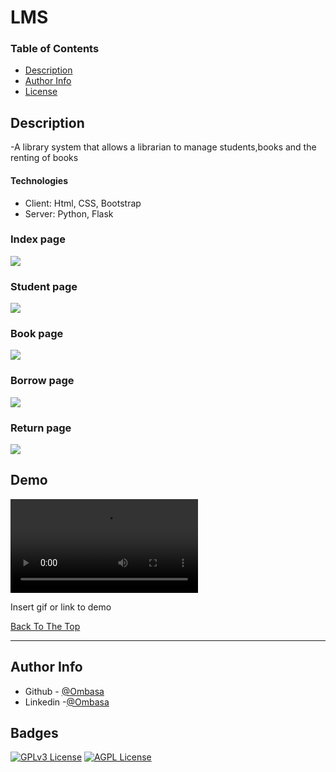 # LMS

### Table of Contents
- [Description](#description)
- [Author Info](#author-info)
- [License](#Badges)

## Description

-A library system that allows a librarian to manage students,books and the renting of books


#### Technologies

- Client: Html, CSS, Bootstrap
- Server: Python, Flask

### Index page
![](images/filenameindex.png)

### Student page
![](images/filenamestudent.png)

### Book page
![](images/filenamebook.png)

### Borrow page
![](images/filenameborrow.png)

### Return page
![](images/filenamereturn.png)


## Demo

![](images/filenamevid.mp4)

Insert gif or link to demo

[Back To The Top](#LMS)

---

## Author Info

- Github - [@Ombasa](https://github.com/haman1)
- Linkedin -[@Ombasa](https://www.linkedin.com/in/ombasa-herman/)


## Badges

[![GPLv3 License](https://img.shields.io/badge/License-GPL%20v3-yellow.svg)](https://opensource.org/licenses/)
[![AGPL License](https://img.shields.io/badge/license-AGPL-blue.svg)](http://www.gnu.org/licenses/agpl-3.0)




